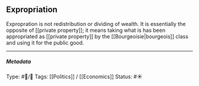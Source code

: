 ## Expropriation  # 

Expropration is not redistribution or dividing of wealth. It is essentially the opposite of [[private property]]; it means taking what is has been appropriated as [[private property]] by the [[Bourgeoisie|bourgeois]] class and using it for the public good.

___

##### Metadata

Type: #🔵/🔵 
Tags: [[Politics]] / [[Economics]]
Status: #☀️ 